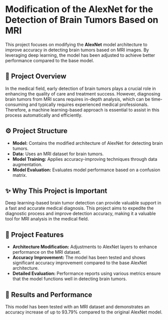 # Modification of the AlexNet for the Detection of Brain Tumors Based on MRI

This project focuses on modifying the **AlexNet** model architecture to improve accuracy in detecting brain tumors based on MRI images. By leveraging deep learning, the model has been adjusted to achieve better performance compared to the base model.

## 📑 Project Overview
In the medical field, early detection of brain tumors plays a crucial role in enhancing the quality of care and treatment success. However, diagnosing brain tumors from MRI scans requires in-depth analysis, which can be time-consuming and typically requires experienced medical professionals. Therefore, a machine learning-based approach is essential to assist in this process automatically and efficiently.

## ⚙️ Project Structure
- **Model:** Contains the modified architecture of AlexNet for detecting brain tumors.
- **Data:** Uses an MRI dataset for brain tumors.
- **Model Training:** Applies accuracy-improving techniques through data augmentation.
- **Model Evaluation:** Evaluates model performance based on a confusion matrix.

## ✨ Why This Project is Important
Deep learning-based brain tumor detection can provide valuable support in a fast and accurate medical diagnosis. This project aims to expedite the diagnostic process and improve detection accuracy, making it a valuable tool for MRI analysis in the medical field.

## 🚀 Project Features
- **Architecture Modification:** Adjustments to AlexNet layers to enhance performance on the MRI dataset.
- **Accuracy Improvement:** The model has been tested and shows significant accuracy improvement compared to the base AlexNet architecture.
- **Detailed Evaluation:** Performance reports using various metrics ensure that the model functions well in detecting brain tumors.

## 🎉 Results and Performance
This model has been tested with an MRI dataset and demonstrates an accuracy increase of up to 93.79% compared to the original AlexNet model.
